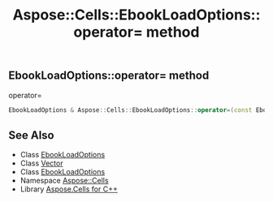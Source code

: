﻿---
title: Aspose::Cells::EbookLoadOptions::operator= method
linktitle: operator=
second_title: Aspose.Cells for C++ API Reference
description: 'Aspose::Cells::EbookLoadOptions::operator= method. operator= in C++.'
type: docs
weight: 300
url: /cpp/aspose.cells/ebookloadoptions/operator_asm/
---
## EbookLoadOptions::operator= method


operator=

```cpp
EbookLoadOptions & Aspose::Cells::EbookLoadOptions::operator=(const EbookLoadOptions &src)
```

## See Also

* Class [EbookLoadOptions](../)
* Class [Vector](../../vector/)
* Class [EbookLoadOptions](../)
* Namespace [Aspose::Cells](../../)
* Library [Aspose.Cells for C++](../../../)
